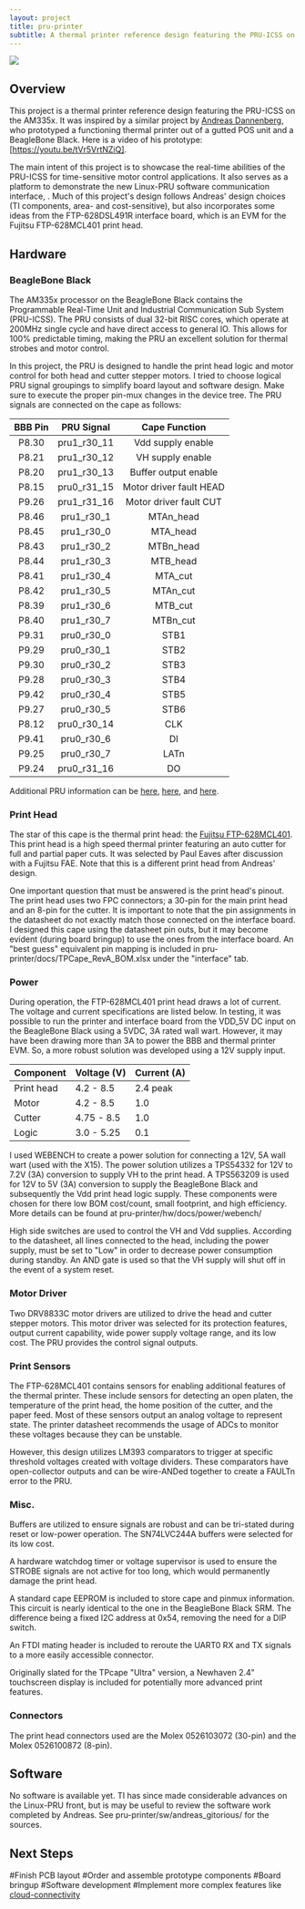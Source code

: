 ```yaml
---
layout: project
title: pru-printer
subtitle: A thermal printer reference design featuring the PRU-ICSS on the BeagleBone Black.
---
```


<img src="images/printer_protoype.jpg">

## Overview
This project is a thermal printer reference design featuring the PRU-ICSS on the AM335x. It was inspired by a similar project by [Andreas Dannenberg](https://gitorious.design.ti.com/pruprinter), who prototyped a functioning thermal printer out of a gutted POS unit and a BeagleBone Black. Here is a video of his prototype: [https://youtu.be/tVr5VrtNZiQ].

The main intent of this project is to showcase the real-time abilities of the PRU-ICSS for time-sensitive motor control applications. It also serves as a platform to demonstrate the new Linux-PRU software communication interface, . Much of this project's design follows Andreas' design choices (TI components, area- and cost-sensitive), but also incorporates some ideas from the FTP-628DSL491R interface board, which is an EVM for the Fujitsu FTP-628MCL401 print head.

## Hardware
### BeagleBone Black
The AM335x processor on the BeagleBone Black contains the Programmable Real-Time Unit and Industrial Communication Sub System (PRU-ICSS). The PRU consists of dual 32-bit RISC cores, which operate at 200MHz single cycle and have direct access to general IO. This allows for 100% predictable timing, making the PRU an excellent solution for thermal strobes and motor control. 

In this project, the PRU is designed to handle the print head logic and motor control for both head and cutter stepper motors. I tried to choose logical PRU signal groupings to simplify board layout and software design. Make sure to execute the proper pin-mux changes in the device tree. The PRU signals are connected on the cape as follows:

| BBB Pin |  PRU Signal |      Cape Function      |
|:-------:|:-----------:|:-----------------------:|
| P8.30   | pru1_r30_11 | Vdd supply enable       |
| P8.21   | pru1_r30_12 | VH supply enable        |
| P8.20   | pru1_r30_13 | Buffer output enable    |
| P8.15   | pru0_r31_15 | Motor driver fault HEAD |
| P9.26   | pru1_r31_16 | Motor driver fault CUT  |
| P8.46   | pru1_r30_1  | MTAn_head               |
| P8.45   | pru1_r30_0  | MTA_head                |
| P8.43   | pru1_r30_2  | MTBn_head               |
| P8.44   | pru1_r30_3  | MTB_head                |
| P8.41   | pru1_r30_4  | MTA_cut                 |
| P8.42   | pru1_r30_5  | MTAn_cut                |
| P8.39   | pru1_r30_6  | MTB_cut                 |
| P8.40   | pru1_r30_7  | MTBn_cut                |
| P9.31   | pru0_r30_0  | STB1                    |
| P9.29   | pru0_r30_1  | STB2                    |
| P9.30   | pru0_r30_2  | STB3                    |
| P9.28   | pru0_r30_3  | STB4                    |
| P9.42   | pru0_r30_4  | STB5                    |
| P9.27   | pru0_r30_5  | STB6                    |
| P8.12   | pru0_r30_14 | CLK                     |
| P9.41   | pru0_r30_6  | DI                      |
| P9.25   | pru0_r30_7  | LATn                    |
| P9.24   | pru0_r31_16 | DO                      |

Additional PRU information can be [here](http://processors.wiki.ti.com/index.php/PRU-ICSS), [here](http://elinux.org/Ti_AM33XX_PRUSSv2), and [here](http://www.element14.com/community/community/designcenter/single-board-computers/next-gen_beaglebone//blog/2013/05/22/bbb--working-with-the-pru-icssprussv2).

### Print Head
The star of this cape is the thermal print head: the [Fujitsu FTP-628MCL401](http://www.fujitsu.com/downloads/MICRO/fcai/thermal-printers/ftp-628mcl401.pdf). This print head is a high speed thermal printer featuring an auto cutter for full and partial paper cuts. It was selected by Paul Eaves after discussion with a Fujitsu FAE. Note that this is a different print head from Andreas' design. 

One important question that must be answered is the print head's pinout. The print head uses two FPC connectors; a 30-pin for the main print head and an 8-pin for the cutter. It is important to note that the pin assignments in the datasheet do not exactly match those connected on the interface board. I designed this cape using the datasheet pin outs, but it may become evident (during board bringup) to use the ones from the interface board. An "best guess" equivalent pin mapping is included in pru-printer/docs/TPCape_RevA_BOM.xlsx under the "interface" tab.

### Power
During operation, the FTP-628MCL401 print head draws a lot of current. The voltage and current specifications are listed below. In testing, it was possible to run the printer and interface board from the VDD_5V DC input on the BeagleBone Black using a 5VDC, 3A rated wall wart. However, it may have been drawing more than 3A to power the BBB and thermal printer EVM. So, a more robust solution was developed using a 12V supply input.

| Component  | Voltage (V) | Current (A) |
|------------|-------------|-------------|
| Print head |  4.2 - 8.5  |  2.4 peak   |
| Motor      |  4.2 - 8.5  |     1.0     |
| Cutter     | 4.75 - 8.5  |     1.0     |
| Logic      |  3.0 - 5.25 |     0.1     |

I used WEBENCH to create a power solution for connecting a 12V, 5A wall wart (used with the X15). The power solution utilizes a TPS54332 for 12V to 7.2V (3A) conversion to supply VH to the print head. A TPS563209 is used for 12V to 5V (3A) conversion to supply the BeagleBone Black and subsequently the Vdd print head logic supply. These components were chosen for there low BOM cost/count, small footprint, and high efficiency. More details can be found at pru-printer/hw/docs/power/webench/

High side switches are used to control the VH and Vdd supplies. According to the datasheet, all lines connected to the head, including the power supply, must be set to "Low" in order to decrease power consumption during standby. An AND gate is used so that the VH supply will shut off in the event of a system reset.

### Motor Driver
Two DRV8833C motor drivers are utilized to drive the head and cutter stepper motors. This motor driver was selected for its protection features, output current capability, wide power supply voltage range, and its low cost. The PRU provides the control signal outputs.

### Print Sensors
The FTP-628MCL401 contains sensors for enabling additional features of the thermal printer. These include sensors for detecting an open platen, the temperature of the print head, the home position of the cutter, and the paper feed. Most of these sensors output an analog voltage to represent state. The printer datasheet recommends the usage of ADCs to monitor these voltages because they can be unstable.

However, this design utilizes LM393 comparators to trigger at specific threshold voltages created with voltage dividers. These comparators have open-collector outputs and can be wire-ANDed together to create a FAULTn error to the PRU.

### Misc.
Buffers are utilized to ensure signals are robust and can be tri-stated during reset or low-power operation. The SN74LVC244A buffers were selected for its low cost.

A hardware watchdog timer or voltage supervisor is used to ensure the STROBE signals are not active for too long, which would permanently damage the print head.

A standard cape EEPROM is included to store cape and pinmux information. This circuit is nearly identical to the one in the BeagleBone Black SRM. The difference being a fixed I2C address at 0x54, removing the need for a DIP switch.

An FTDI mating header is included to reroute the UART0 RX and TX signals to a more easily accessible connector.

Originally slated for the TPcape "Ultra" version, a Newhaven 2.4" touchscreen display is included for potentially more advanced print features.

### Connectors
The print head connectors used are the Molex 0526103072 (30-pin) and the Molex 0526100872 (8-pin).


## Software
No software is available yet. TI has since made considerable advances on the Linux-PRU front, but is may be useful to review the software work completed by Andreas. See pru-printer/sw/andreas_gitorious/ for the sources.

## Next Steps
#Finish PCB layout
#Order and assemble prototype components
#Board bringup
#Software development
#Implement more complex features like [cloud-connectivity](https://www.adafruit.com/products/1289)

